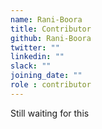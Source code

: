 ```yaml
---
name: Rani-Boora
title: Contributor
github: Rani-Boora
twitter: ""
linkedin: ""
slack: ""
joining_date: ""
role : contributor
---
```


Still waiting for this
